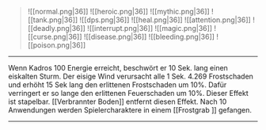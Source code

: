 > ![[normal.png|36]] ![[heroic.png|36]] ![[mythic.png|36]]
> ![[tank.png|36]] ![[dps.png|36]] ![[heal.png|36]]
> ![[attention.png|36]] ![[deadly.png|36]] ![[interrupt.png|36]]
> ![[magic.png|36]] ![[curse.png|36]] ![[disease.png|36]] ![[bleeding.png|36]] ![[poison.png|36]] 

***
Wenn Kadros 100 Energie erreicht, beschwört er 10 Sek. lang einen eiskalten Sturm. Der eisige Wind verursacht alle 1 Sek. 4.269 Frostschaden und erhöht 15 Sek lang den erlittenen Frostschaden um 10%. Dafür verringert er so lange den erlittenen Feuerschaden um 10%. Dieser Effekt ist stapelbar. [[Verbrannter Boden]] entfernt diesen Effekt. Nach 10 Anwendungen werden Spielercharaktere in einem [[Frostgrab ]] gefangen.
***